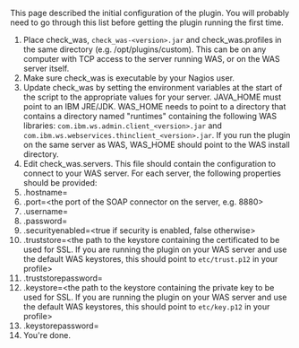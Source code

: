 This page described the initial configuration of the plugin. You will probably need to go through this list before getting the plugin running the first time.

  1. Place check\_was, `check_was-<version>.jar` and check\_was.profiles in the same directory (e.g. /opt/plugins/custom). This can be on any computer with TCP access to the server running WAS, or on the WAS server itself.
  1. Make sure check\_was is executable by your Nagios user.
  1. Update check\_was by setting the environment variables at the start of the script to the appropriate values for your server. JAVA\_HOME must point to an IBM JRE/JDK. WAS\_HOME needs to point to a directory that contains a directory named "runtimes" containing the following WAS libraries: `com.ibm.ws.admin.client_<version>.jar` and `com.ibm.ws.webservices.thinclient_<version>.jar`. If you run the plugin on the same server as WAS, WAS\_HOME should point to the WAS install directory.
  1. Edit check\_was.servers. This file should contain the configuration to connect to your WAS server. For each server, the following properties should be provided:
  1. <server alias>.hostname=<the hostname or IP of the WAS server>
  1. <server alias>.port=<the port of the SOAP connector on the server, e.g. 8880>
  1. <server alias>.username=<the admin user name>
  1. <server alias>.password=<the admin password>
  1. <server alias>.securityenabled=<true if security is enabled, false otherwise>
  1. <server alias>.truststore=<the path to the keystore containing the certificated to be used for SSL. If you are running the plugin on your WAS server and use the default WAS keystores, this should point to `etc/trust.p12` in your profile>
  1. <server alias>.truststorepassword=<the password for the trust store>
  1. <server alias>.keystore=<the path to the keystore containing the private key to be used for SSL. If you are running the plugin on your WAS server and use the default WAS keystores, this should point to `etc/key.p12` in your profile>
  1. <server alias>.keystorepassword=<the password for the key store>
  1. You're done.